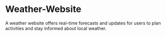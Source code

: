 # Weather-Website
A weather website offers real-time forecasts and updates for users to plan activities and stay informed about local weather.
